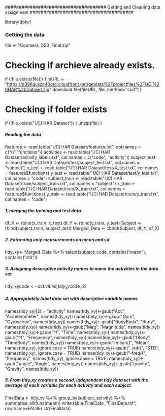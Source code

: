 

##################################### Getting and Cleaning data assignment ######################################

library(dplyr)
### Getting the data

file <- "Coursera_DS3_Final.zip"

# Checking if archieve already exists.
if (!file.exists(file)){
  fileURL <- "https://d396qusza40orc.cloudfront.net/getdata%2Fprojectfiles%2FUCI%20HAR%20Dataset.zip"
  download.file(fileURL, file, method="curl")
}  

# Checking if folder exists
if (!file.exists("UCI HAR Dataset")) { 
  unzip(file) 
}

##### Reading the data

features <- read.table("UCI HAR Dataset/features.txt", col.names = c("n","functions"))
activities <- read.table("UCI HAR Dataset/activity_labels.txt", col.names = c("code", "activity"))
subject_test <- read.table("UCI HAR Dataset/test/subject_test.txt", col.names = "subject")
x_test <- read.table("UCI HAR Dataset/test/X_test.txt", col.names = features$functions)
y_test <- read.table("UCI HAR Dataset/test/y_test.txt", col.names = "code")
subject_train <- read.table("UCI HAR Dataset/train/subject_train.txt", col.names = "subject")
x_train <- read.table("UCI HAR Dataset/train/X_train.txt", col.names = features$functions)
y_train <- read.table("UCI HAR Dataset/train/y_train.txt", col.names = "code")

##### 1. merging the training and test data

df_X <- rbind(x_train, x_test)
df_Y <- rbind(y_train, y_test)
Subject <- rbind(subject_train, subject_test)
Merged_Data <- cbind(Subject, df_Y, df_X)

##### 2. Extracting only measurements on mean and sd

tidy_xy<- Merged_Data %>% select(subject, code, contains("mean"), contains("std"))


##### 3. Assigning descriptive activity names to name the activities in the data set

tidy_xy$code <- activities[tidy_xy$code, 2]

##### 4. Appropriately label data set with descriptive variable names

names(tidy_xy)[2] = "activity"
names(tidy_xy)<-gsub("Acc", "Accelerometer", names(tidy_xy))
names(tidy_xy)<-gsub("Gyro", "Gyroscope", names(tidy_xy))
names(tidy_xy)<-gsub("BodyBody", "Body", names(tidy_xy))
names(tidy_xy)<-gsub("Mag", "Magnitude", names(tidy_xy))
names(tidy_xy)<-gsub("^t", "Time", names(tidy_xy))
names(tidy_xy)<-gsub("^f", "Frequency", names(tidy_xy))
names(tidy_xy)<-gsub("tBody", "TimeBody", names(tidy_xy))
names(tidy_xy)<-gsub("-mean()", "Mean", names(tidy_xy), ignore.case = TRUE)
names(tidy_xy)<-gsub("-std()", "STD", names(tidy_xy), ignore.case = TRUE)
names(tidy_xy)<-gsub("-freq()", "Frequency", names(tidy_xy), ignore.case = TRUE)
names(tidy_xy)<-gsub("angle", "Angle", names(tidy_xy))
names(tidy_xy)<-gsub("gravity", "Gravity", names(tidy_xy))

##### 5. From tidy_xy creates a second, independent tidy data set with the average of each variable for each activity and each subject.

FinalData <- tidy_xy %>%
  group_by(subject, activity) %>%
  summarise_all(funs(mean))
write.table(FinalData, "FinalData.txt", row.name=FALSE)
str(FinalData)
